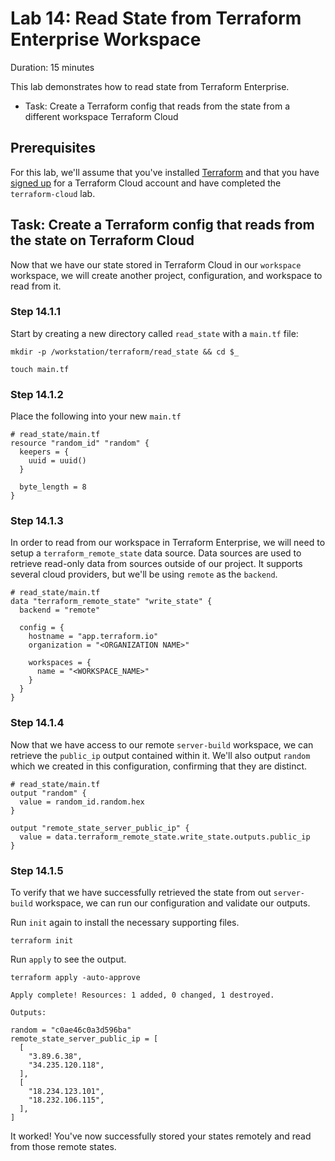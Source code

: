 # Lab 14: Read State from Terraform Enterprise Workspace

Duration: 15 minutes

This lab demonstrates how to read state from Terraform Enterprise.

- Task: Create a Terraform config that reads from the state from a different workspace Terraform Cloud

## Prerequisites

For this lab, we'll assume that you've installed [Terraform](https://www.terraform.io/downloads.html) and that you have [signed up](https://app.terraform.io/signup/account) for a Terraform Cloud account and have completed the `terraform-cloud` lab.

## Task: Create a Terraform config that reads from the state on Terraform Cloud

Now that we have our state stored in Terraform Cloud in our `workspace` workspace, we will create another project, configuration, and workspace to read from it.

### Step 14.1.1

Start by creating a new directory called `read_state` with a `main.tf` file:

```shell
mkdir -p /workstation/terraform/read_state && cd $_
```

```shell
touch main.tf
```

### Step 14.1.2

Place the following into your new `main.tf`

```hcl
# read_state/main.tf
resource "random_id" "random" {
  keepers = {
    uuid = uuid()
  }

  byte_length = 8
}
```

### Step 14.1.3

In order to read from our workspace in Terraform Enterprise, we will need to setup a `terraform_remote_state` data source. Data sources are used to retrieve read-only data from sources outside of our project. It supports several cloud providers, but we'll be using `remote` as the `backend`.

```hcl
# read_state/main.tf
data "terraform_remote_state" "write_state" {
  backend = "remote"

  config = {
    hostname = "app.terraform.io"
    organization = "<ORGANIZATION NAME>"

    workspaces = {
      name = "<WORKSPACE_NAME>"
    }
  }
}
```

### Step 14.1.4

Now that we have access to our remote `server-build` workspace, we can retrieve the `public_ip` output contained within it. We'll also output `random` which we created in this configuration, confirming that they are distinct.

```hcl
# read_state/main.tf
output "random" {
  value = random_id.random.hex
}

output "remote_state_server_public_ip" {
  value = data.terraform_remote_state.write_state.outputs.public_ip
}
```

### Step 14.1.5

To verify that we have successfully retrieved the state from out `server-build` workspace, we can run our configuration and validate our outputs.

Run `init` again to install the necessary supporting files.

```shell
terraform init
```

Run `apply` to see the output.

```shell
terraform apply -auto-approve
```

```
Apply complete! Resources: 1 added, 0 changed, 1 destroyed.

Outputs:

random = "c0ae46c0a3d596ba"
remote_state_server_public_ip = [
  [
    "3.89.6.38",
    "34.235.120.118",
  ],
  [
    "18.234.123.101",
    "18.232.106.115",
  ],
]
```

It worked! You've now successfully stored your states remotely and read from those remote states.
